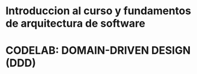 # Introduccion al curso y fundamentos de arquitectura de software
# CODELAB: DOMAIN-DRIVEN DESIGN (DDD)